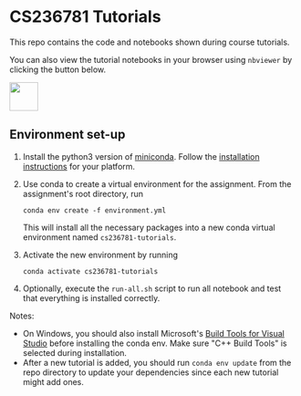 # CS236781 Tutorials

This repo contains the code and notebooks shown during course tutorials.

You can also view the tutorial notebooks in your browser using `nbviewer` by clicking the
button below.

<a href="https://nbviewer.jupyter.org/github/vistalab-technion/cs236781-tutorials/tree/master/"><img src="https://nbviewer.jupyter.org/static/img/nav_logo.svg" height="50px"/></a>

## Environment set-up

1. Install the python3 version of [miniconda](https://conda.io/miniconda.html).
   Follow the [installation instructions](https://docs.conda.io/projects/conda/en/latest/user-guide/install/index.html)
   for your platform.

2. Use conda to create a virtual environment for the assignment.
   From the assignment's root directory, run

   ```shell
   conda env create -f environment.yml
   ```

   This will install all the necessary packages into a new conda virtual environment named `cs236781-tutorials`.

3. Activate the new environment by running

   ```shell
   conda activate cs236781-tutorials
   ```

4. Optionally, execute the `run-all.sh` script to run all notebook and test that
   everything is installed correctly.

Notes:
- On Windows, you should also install Microsoft's [Build Tools for Visual
  Studio](https://visualstudio.microsoft.com/downloads/#build-tools-for-visual-studio-2019)
  before installing the conda env.  Make sure "C++ Build Tools" is selected during installation.
- After a new tutorial is added, you should run `conda env update` from the repo
  directory to update your dependencies since each new tutorial might add ones.



